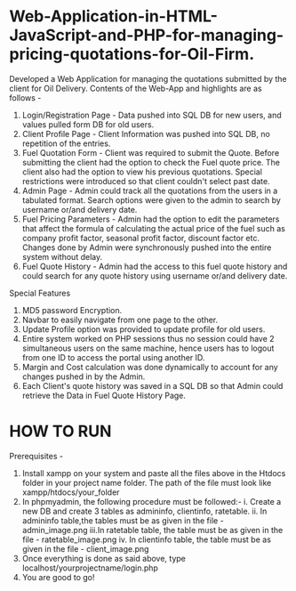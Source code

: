 # Web-Application-in-HTML-JavaScript-and-PHP-for-managing-pricing-quotations-for-Oil-Firm.
Developed a Web Application for managing the quotations submitted by the client for Oil Delivery.
Contents of the Web-App and highlights are as follows - 
1. Login/Registration Page - Data pushed into SQL DB for new users, and values pulled form DB for old users.
2. Client Profile Page - Client Information was pushed into SQL DB, no repetition of the entries.
3. Fuel Quotation Form - Client was required to submit the Quote. Before submitting the client had the option to check the Fuel quote price. The client also had the option to view his previous quotations. Special restrictions were introduced so that client couldn't select past date.
4. Admin Page - Admin could track all the quotations from the users in a tabulated format. Search options were given to the admin to search by username or/and delivery date.
5. Fuel Pricing Parameters - Admin had the option to edit the parameters that affect the formula of calculating the actual price of the fuel such as company profit factor, seasonal profit factor, discount factor etc. Changes done by Admin were synchronously pushed into the entire system without delay.
6. Fuel Quote History - Admin had the access to this fuel quote history and could search for any quote history using username or/and delivery date.

Special Features 
1. MD5 password Encryption.
2. Navbar to easily navigate from one page to the other.
3. Update Profile option was provided to update profile for old users.
4. Entire system worked on PHP sessions thus no session could have 2 simultaneous users on the same machine, hence users has to logout from one ID to access the portal using another ID.
5. Margin and Cost calculation was done dynamically to account for any changes pushed in by the Admin.
6. Each Client's quote history was saved in a SQL DB so that Admin could retrieve the Data in Fuel Quote History Page.

# HOW TO RUN #
Prerequisites - 
1. Install xampp on your system and paste all the files above in the Htdocs folder in your project name folder.
    The path of the file must look like xampp/htdocs/your_folder
2. In phpmyadmin, the following procedure must be followed:-
    i.  Create a new DB and create 3 tables as admininfo, clientinfo, ratetable.
    ii. In admininfo table,the tables must be as given in the file - admin_image.png
    iii.In ratetable table, the table must be as given in the file - ratetable_image.png
    iv. In clientinfo table, the table must be as given in the file - client_image.png
3. Once everything is done as said above, type localhost/yourprojectname/login.php
4. You are good to go!
